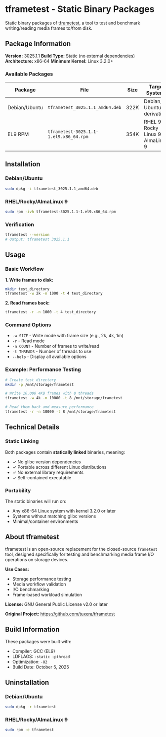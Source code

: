 # tframetest - Static Binary Packages

Static binary packages of [tframetest](https://github.com/tuxera/tframetest), a tool to test and benchmark writing/reading media frames to/from disk.

## Package Information

**Version:** 3025.1.1
**Build Type:** Static (no external dependencies)
**Architecture:** x86-64
**Minimum Kernel:** Linux 3.2.0+

### Available Packages

| Package       | File                                        | Size | Target Systems                     |
|---------------|---------------------------------------------|------|------------------------------------|
| Debian/Ubuntu | `tframetest_3025.1.1_amd64.deb`             | 322K | Debian, Ubuntu, derivatives        |
| EL9 RPM       | `tframetest-3025.1.1-1.el9.x86_64.rpm`      | 354K | RHEL 9, Rocky Linux 9, AlmaLinux 9 |

## Installation

### Debian/Ubuntu
```bash
sudo dpkg -i tframetest_3025.1.1_amd64.deb
```

### RHEL/Rocky/AlmaLinux 9
```bash
sudo rpm -ivh tframetest-3025.1.1-1.el9.x86_64.rpm
```

### Verification
```bash
tframetest --version
# Output: tframetest 3025.1.1
```

## Usage

### Basic Workflow

**1. Write frames to disk:**
```bash
mkdir test_directory
tframetest -w 2k -n 1000 -t 4 test_directory
```

**2. Read frames back:**
```bash
tframetest -r -n 1000 -t 4 test_directory
```

### Command Options

- `-w SIZE` - Write mode with frame size (e.g., 2k, 4k, 1m)
- `-r` - Read mode
- `-n COUNT` - Number of frames to write/read
- `-t THREADS` - Number of threads to use
- `--help` - Display all available options

### Example: Performance Testing

```bash
# Create test directory
mkdir -p /mnt/storage/frametest

# Write 10,000 4KB frames with 8 threads
tframetest -w 4k -n 10000 -t 8 /mnt/storage/frametest

# Read them back and measure performance
tframetest -r -n 10000 -t 8 /mnt/storage/frametest
```

## Technical Details

### Static Linking
Both packages contain **statically linked** binaries, meaning:
- ✓ No glibc version dependencies
- ✓ Portable across different Linux distributions
- ✓ No external library requirements
- ✓ Self-contained executable

### Portability
The static binaries will run on:
- Any x86-64 Linux system with kernel 3.2.0 or later
- Systems without matching glibc versions
- Minimal/container environments

## About tframetest

tframetest is an open-source replacement for the closed-source `frametest` tool, designed specifically for testing and benchmarking media frame I/O operations on storage devices.

**Use Cases:**
- Storage performance testing
- Media workflow validation
- I/O benchmarking
- Frame-based workload simulation

**License:** GNU General Public License v2.0 or later

**Original Project:** https://github.com/tuxera/tframetest

## Build Information

These packages were built with:
- Compiler: GCC (EL9)
- LDFLAGS: `-static -pthread`
- Optimization: `-O2`
- Build Date: October 5, 2025

## Uninstallation

### Debian/Ubuntu
```bash
sudo dpkg -r tframetest
```

### RHEL/Rocky/AlmaLinux 9
```bash
sudo rpm -e tframetest
```
